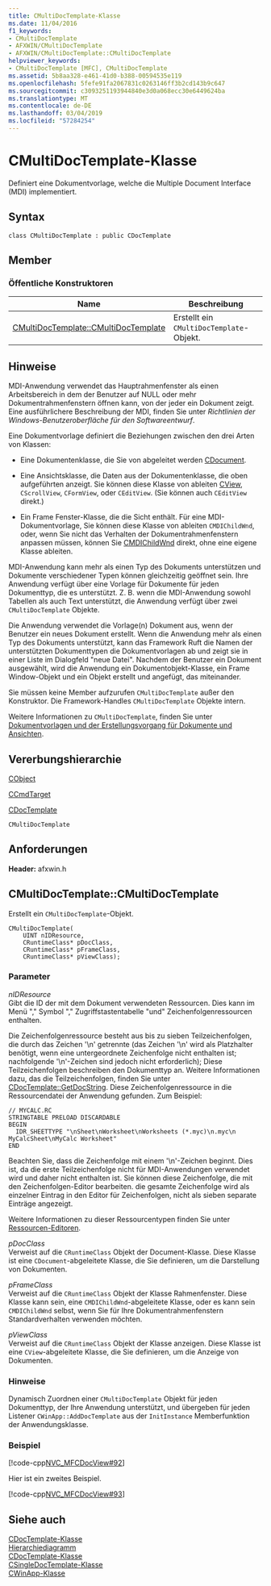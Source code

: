 ```yaml
---
title: CMultiDocTemplate-Klasse
ms.date: 11/04/2016
f1_keywords:
- CMultiDocTemplate
- AFXWIN/CMultiDocTemplate
- AFXWIN/CMultiDocTemplate::CMultiDocTemplate
helpviewer_keywords:
- CMultiDocTemplate [MFC], CMultiDocTemplate
ms.assetid: 5b8aa328-e461-41d0-b388-00594535e119
ms.openlocfilehash: 5fefe91fa2067831c0263146ff3b2cd143b9c647
ms.sourcegitcommit: c3093251193944840e3d0a068ecc30e6449624ba
ms.translationtype: MT
ms.contentlocale: de-DE
ms.lasthandoff: 03/04/2019
ms.locfileid: "57284254"
---
```

# <a name="cmultidoctemplate-class"></a>CMultiDocTemplate-Klasse

Definiert eine Dokumentvorlage, welche die Multiple Document Interface (MDI) implementiert.

## <a name="syntax"></a>Syntax

```
class CMultiDocTemplate : public CDocTemplate
```

## <a name="members"></a>Member

### <a name="public-constructors"></a>Öffentliche Konstruktoren

|Name|Beschreibung|
|----------|-----------------|
|[CMultiDocTemplate::CMultiDocTemplate](#cmultidoctemplate)|Erstellt ein `CMultiDocTemplate`-Objekt.|

## <a name="remarks"></a>Hinweise

MDI-Anwendung verwendet das Hauptrahmenfenster als einen Arbeitsbereich in dem der Benutzer auf NULL oder mehr Dokumentrahmenfenstern öffnen kann, von der jeder ein Dokument zeigt. Eine ausführlichere Beschreibung der MDI, finden Sie unter *Richtlinien der Windows-Benutzeroberfläche für den Softwareentwurf*.

Eine Dokumentvorlage definiert die Beziehungen zwischen den drei Arten von Klassen:

- Eine Dokumentenklasse, die Sie von abgeleitet werden [CDocument](../../mfc/reference/cdocument-class.md).

- Eine Ansichtsklasse, die Daten aus der Dokumentenklasse, die oben aufgeführten anzeigt. Sie können diese Klasse von ableiten [CView](../../mfc/reference/cview-class.md), `CScrollView`, `CFormView`, oder `CEditView`. (Sie können auch `CEditView` direkt.)

- Ein Frame Fenster-Klasse, die die Sicht enthält. Für eine MDI-Dokumentvorlage, Sie können diese Klasse von ableiten `CMDIChildWnd`, oder, wenn Sie nicht das Verhalten der Dokumentrahmenfenstern anpassen müssen, können Sie [CMDIChildWnd](../../mfc/reference/cmdichildwnd-class.md) direkt, ohne eine eigene Klasse ableiten.

MDI-Anwendung kann mehr als einen Typ des Dokuments unterstützen und Dokumente verschiedener Typen können gleichzeitig geöffnet sein. Ihre Anwendung verfügt über eine Vorlage für Dokumente für jeden Dokumenttyp, die es unterstützt. Z. B. wenn die MDI-Anwendung sowohl Tabellen als auch Text unterstützt, die Anwendung verfügt über zwei `CMultiDocTemplate` Objekte.

Die Anwendung verwendet die Vorlage(n) Dokument aus, wenn der Benutzer ein neues Dokument erstellt. Wenn die Anwendung mehr als einen Typ des Dokuments unterstützt, kann das Framework Ruft die Namen der unterstützten Dokumenttypen die Dokumentvorlagen ab und zeigt sie in einer Liste im Dialogfeld "neue Datei". Nachdem der Benutzer ein Dokument ausgewählt, wird die Anwendung ein Dokumentobjekt-Klasse, ein Frame Window-Objekt und ein Objekt erstellt und angefügt, das miteinander.

Sie müssen keine Member aufzurufen `CMultiDocTemplate` außer den Konstruktor. Die Framework-Handles `CMultiDocTemplate` Objekte intern.

Weitere Informationen zu `CMultiDocTemplate`, finden Sie unter [Dokumentvorlagen und der Erstellungsvorgang für Dokumente und Ansichten](../../mfc/document-templates-and-the-document-view-creation-process.md).

## <a name="inheritance-hierarchy"></a>Vererbungshierarchie

[CObject](../../mfc/reference/cobject-class.md)

[CCmdTarget](../../mfc/reference/ccmdtarget-class.md)

[CDocTemplate](../../mfc/reference/cdoctemplate-class.md)

`CMultiDocTemplate`

## <a name="requirements"></a>Anforderungen

**Header:** afxwin.h

##  <a name="cmultidoctemplate"></a>  CMultiDocTemplate::CMultiDocTemplate

Erstellt ein `CMultiDocTemplate`-Objekt.

```
CMultiDocTemplate(
    UINT nIDResource,
    CRuntimeClass* pDocClass,
    CRuntimeClass* pFrameClass,
    CRuntimeClass* pViewClass);
```

### <a name="parameters"></a>Parameter

*nIDResource*<br/>
Gibt die ID der mit dem Dokument verwendeten Ressourcen. Dies kann im Menü "," Symbol "," Zugriffstastentabelle "und" Zeichenfolgenressourcen enthalten.

Die Zeichenfolgenressource besteht aus bis zu sieben Teilzeichenfolgen, die durch das Zeichen '\n' getrennte (das Zeichen '\n' wird als Platzhalter benötigt, wenn eine untergeordnete Zeichenfolge nicht enthalten ist; nachfolgende '\n'-Zeichen sind jedoch nicht erforderlich); Diese Teilzeichenfolgen beschreiben den Dokumenttyp an. Weitere Informationen dazu, das die Teilzeichenfolgen, finden Sie unter [CDocTemplate::GetDocString](../../mfc/reference/cdoctemplate-class.md#getdocstring). Diese Zeichenfolgenressource in die Ressourcendatei der Anwendung gefunden. Zum Beispiel:

```RC
// MYCALC.RC
STRINGTABLE PRELOAD DISCARDABLE
BEGIN
  IDR_SHEETTYPE "\nSheet\nWorksheet\nWorksheets (*.myc)\n.myc\n MyCalcSheet\nMyCalc Worksheet"
END
```

Beachten Sie, dass die Zeichenfolge mit einem '\n'-Zeichen beginnt. Dies ist, da die erste Teilzeichenfolge nicht für MDI-Anwendungen verwendet wird und daher nicht enthalten ist. Sie können diese Zeichenfolge, die mit den Zeichenfolgen-Editor bearbeiten. die gesamte Zeichenfolge wird als einzelner Eintrag in den Editor für Zeichenfolgen, nicht als sieben separate Einträge angezeigt.

Weitere Informationen zu dieser Ressourcentypen finden Sie unter [Ressourcen-Editoren](../../windows/resource-editors.md).

*pDocClass*<br/>
Verweist auf die `CRuntimeClass` Objekt der Document-Klasse. Diese Klasse ist eine `CDocument`-abgeleitete Klasse, die Sie definieren, um die Darstellung von Dokumenten.

*pFrameClass*<br/>
Verweist auf die `CRuntimeClass` Objekt der Klasse Rahmenfenster. Diese Klasse kann sein, eine `CMDIChildWnd`-abgeleitete Klasse, oder es kann sein `CMDIChildWnd` selbst, wenn Sie für Ihre Dokumentrahmenfenstern Standardverhalten verwenden möchten.

*pViewClass*<br/>
Verweist auf die `CRuntimeClass` Objekt der Klasse anzeigen. Diese Klasse ist eine `CView`-abgeleitete Klasse, die Sie definieren, um die Anzeige von Dokumenten.

### <a name="remarks"></a>Hinweise

Dynamisch Zuordnen einer `CMultiDocTemplate` Objekt für jeden Dokumenttyp, der Ihre Anwendung unterstützt, und übergeben für jeden Listener `CWinApp::AddDocTemplate` aus der `InitInstance` Memberfunktion der Anwendungsklasse.

### <a name="example"></a>Beispiel

[!code-cpp[NVC_MFCDocView#92](../../mfc/codesnippet/cpp/cmultidoctemplate-class_1.cpp)]

Hier ist ein zweites Beispiel.

[!code-cpp[NVC_MFCDocView#93](../../mfc/codesnippet/cpp/cmultidoctemplate-class_2.cpp)]

## <a name="see-also"></a>Siehe auch

[CDocTemplate-Klasse](../../mfc/reference/cdoctemplate-class.md)<br/>
[Hierarchiediagramm](../../mfc/hierarchy-chart.md)<br/>
[CDocTemplate-Klasse](../../mfc/reference/cdoctemplate-class.md)<br/>
[CSingleDocTemplate-Klasse](../../mfc/reference/csingledoctemplate-class.md)<br/>
[CWinApp-Klasse](../../mfc/reference/cwinapp-class.md)
